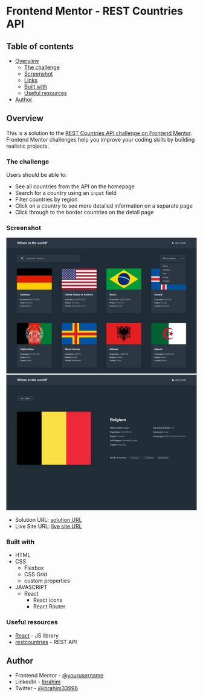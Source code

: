 # Frontend Mentor - REST Countries API

## Table of contents

- [Overview](#overview)
  - [The challenge](#the-challenge)
  - [Screenshot](#screenshot)
  - [Links](#links)
  - [Built with](#built-with)
  - [Useful resources](#useful-resources)
- [Author](#author)

## Overview

This is a solution to the [REST Countries API challenge on Frontend Mentor](https://www.frontendmentor.io/challenges/rest-countries-api-with-color-theme-switcher-5cacc469fec04111f7b848ca). Frontend Mentor challenges help you improve your coding skills by building realistic projects. 

### The challenge

Users should be able to:

- See all countries from the API on the homepage
- Search for a country using an `input` field
- Filter countries by region
- Click on a country to see more detailed information on a separate page
- Click through to the border countries on the detail page

### Screenshot

![desktop home](./design/desktop-design-home-dark.jpg)
![desktop detail](./design/desktop-design-detail-dark.jpg)

<!-- <!-- ### Links -->

- Solution URL: [solution URL](https://github.com/joey493/Frontend-Mentor-REST-Countries-API)
- Live Site URL: [live site URL](https://tender-visvesvaraya-3673ed.netlify.app/)

### Built with

- HTML
- CSS
  - Flexbox
  - CSS Grid
  - custom properties
- JAVASCRIPT
  - React
    - React icons
    - React Router


### Useful resources

- [React](https://reactjs.org/) - JS library
- [restcountries](https://restcountries.com/#api-endpoints-v2) - REST API

## Author

<!-- - Website - [Add your name here](https://www.your-site.com) -->
- Frontend Mentor - [@yourusername](https://www.frontendmentor.io/profile/yourusername)
- LinkedIn - [Ibrahim](https://www.linkedin.com/in/ibrahim-nader-3a65351b6/)
- Twitter - [@ibrahim33996](https://twitter.com/ibrahim33996)
